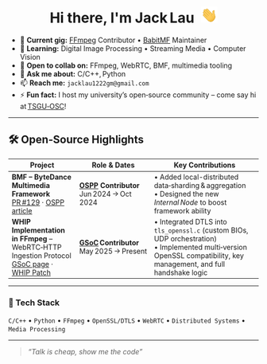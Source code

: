 <h1 align="center">
  Hi there, I'm Jack Lau&nbsp;
  <img src="https://github.com/JackLau1222/JackLau1222/blob/main/img/Hi.gif" height="32" />
</h1>

<!-- —―――――――――――――――――  Quick Facts  ――――――――――――――――― -->
- 🔭 **Current gig:** [FFmpeg](https://ffmpeg.org) Contributor • [BabitMF](https://babitmf.github.io) Maintainer
- 🌱 **Learning:** Digital Image Processing • Streaming Media • Computer Vision
- 👯 **Open to collab on:** FFmpeg, WebRTC, BMF, multimedia tooling  
- 💬 **Ask me about:** C/C++, Python  
- 📫 **Reach me:** `jacklau1222gm@gmail.com`  
- ⚡ **Fun fact:** I host my university’s open‑source community – come say hi at [TSGU‑OSC](https://github.com/TSGU-OSC)!

---

## 🛠 Open‑Source Highlights

| Project | Role & Dates | Key Contributions |
| ------- | ------------ | ----------------- |
| **BMF – ByteDance Multimedia Framework**<br/>[PR #129](https://github.com/BabitMF/bmf/pull/129) · [OSPP article](https://mp.weixin.qq.com/s/llu2Od-UPYMWi09iNvO93g) | **[OSPP](https://summer-ospp.ac.cn) Contributor**<br/>Jun 2024 → Oct 2024 | • Added local-distributed data‑sharding & aggregation<br/>• Designed the new *Internal Node* to boost framework ability |
| **WHIP Implementation in FFmpeg** – WebRTC‑HTTP Ingestion Protocol<br/>[GSoC page](https://summerofcode.withgoogle.com/programs/2025/projects/CjXkqCQX) · [WHIP Patch](https://github.com/FFmpeg/FFmpeg/commit/167e343bbe75515a80db8ee72ffa0c607c944a00) | **[GSoC](https://summerofcode.withgoogle.com) Contributor**<br/>May 2025 → Present | • Integrated DTLS into `tls_openssl.c` (custom BIOs, UDP orchestration)<br/>• Implemented multi‑version OpenSSL compatibility, key management, and full handshake logic |

---

### 🔧 Tech Stack
`C/C++` • `Python` • `FFmpeg` • `OpenSSL/DTLS` • `WebRTC` • `Distributed Systems` • `Media Processing`

---

> *“Talk is cheap, show me the code”*

